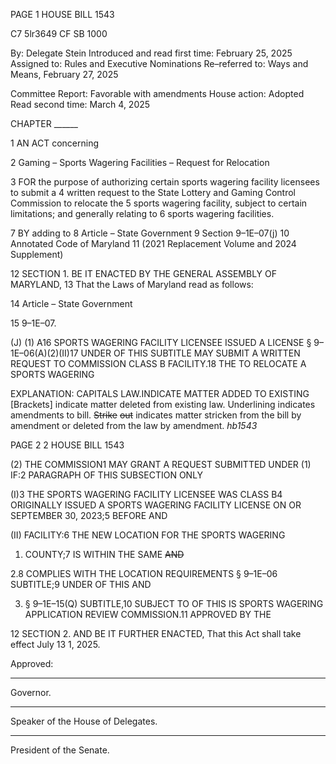 PAGE 1
HOUSE BILL 1543

C7 5lr3649
CF SB 1000

By: Delegate Stein
Introduced and read first time: February 25, 2025
Assigned to: Rules and Executive Nominations
Re–referred to: Ways and Means, February 27, 2025

Committee Report: Favorable with amendments
House action: Adopted
Read second time: March 4, 2025

CHAPTER ______

1 AN ACT concerning

2 Gaming – Sports Wagering Facilities – Request for Relocation

3 FOR the purpose of authorizing certain sports wagering facility licensees to submit a
4 written request to the State Lottery and Gaming Control Commission to relocate the
5 sports wagering facility, subject to certain limitations; and generally relating to
6 sports wagering facilities.

7 BY adding to
8 Article – State Government
9 Section 9–1E–07(j)
10 Annotated Code of Maryland
11 (2021 Replacement Volume and 2024 Supplement)

12 SECTION 1. BE IT ENACTED BY THE GENERAL ASSEMBLY OF MARYLAND,
13 That the Laws of Maryland read as follows:

14 Article – State Government

15 9–1E–07.

(J) (1) A16 SPORTS WAGERING FACILITY LICENSEE ISSUED A LICENSE
§ 9–1E–06(A)(2)(II)17 UNDER OF THIS SUBTITLE MAY SUBMIT A WRITTEN REQUEST TO
COMMISSION CLASS B FACILITY.18 THE TO RELOCATE A SPORTS WAGERING

EXPLANATION: CAPITALS LAW.INDICATE MATTER ADDED TO EXISTING
[Brackets] indicate matter deleted from existing law.
Underlining indicates amendments to bill.
~~Strike~~ ~~out~~ indicates matter stricken from the bill by amendment or deleted from the law by
amendment. *hb1543*

PAGE 2
2 HOUSE BILL 1543

(2) THE COMMISSION1 MAY GRANT A REQUEST SUBMITTED UNDER
(1) IF:2 PARAGRAPH OF THIS SUBSECTION ONLY

(I)3 THE SPORTS WAGERING FACILITY LICENSEE WAS
CLASS B4 ORIGINALLY ISSUED A SPORTS WAGERING FACILITY LICENSE ON OR
SEPTEMBER 30, 2023;5 BEFORE AND

(II) FACILITY:6 THE NEW LOCATION FOR THE SPORTS WAGERING

1. COUNTY;7 IS WITHIN THE SAME ~~AND~~

2.8 COMPLIES WITH THE LOCATION REQUIREMENTS
§ 9–1E–06 SUBTITLE;9 UNDER OF THIS AND

3. § 9–1E–15(Q) SUBTITLE,10 SUBJECT TO OF THIS IS
SPORTS WAGERING APPLICATION REVIEW COMMISSION.11 APPROVED BY THE

12 SECTION 2. AND BE IT FURTHER ENACTED, That this Act shall take effect July
13 1, 2025.

Approved:

________________________________________________________________________________
Governor.

________________________________________________________________________________
Speaker of the House of Delegates.

________________________________________________________________________________
President of the Senate.